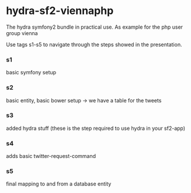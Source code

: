 hydra-sf2-viennaphp
===================

The hydra symfony2 bundle in practical use. As example for the php user group vienna

Use tags s1-s5 to navigate through the steps showed in the presentation.

### s1
basic symfony setup

### s2
basic entity, basic bower setup
-> we have a table for the tweets

### s3
added hydra stuff (these is the step required to use hydra in your sf2-app)

### s4
adds basic twitter-request-command

### s5
final mapping to and from a database entity